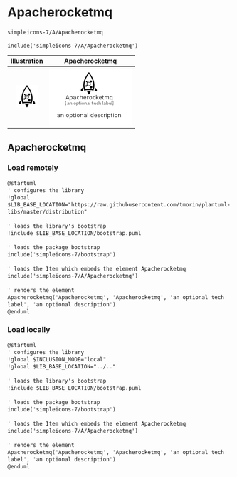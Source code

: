 # Apacherocketmq


```text
simpleicons-7/A/Apacherocketmq
```

```text
include('simpleicons-7/A/Apacherocketmq')
```



| Illustration | Apacherocketmq |
| :---: | :---: |
| ![illustration for Illustration](../../simpleicons-7/A/Apacherocketmq.png) | ![illustration for Apacherocketmq](../../simpleicons-7/A/Apacherocketmq.Local.png) |




## Apacherocketmq

### Load remotely
```plantuml
@startuml
' configures the library
!global $LIB_BASE_LOCATION="https://raw.githubusercontent.com/tmorin/plantuml-libs/master/distribution"

' loads the library's bootstrap
!include $LIB_BASE_LOCATION/bootstrap.puml

' loads the package bootstrap
include('simpleicons-7/bootstrap')

' loads the Item which embeds the element Apacherocketmq
include('simpleicons-7/A/Apacherocketmq')

' renders the element
Apacherocketmq('Apacherocketmq', 'Apacherocketmq', 'an optional tech label', 'an optional description')
@enduml
```

### Load locally
```plantuml
@startuml
' configures the library
!global $INCLUSION_MODE="local"
!global $LIB_BASE_LOCATION="../.."

' loads the library's bootstrap
!include $LIB_BASE_LOCATION/bootstrap.puml

' loads the package bootstrap
include('simpleicons-7/bootstrap')

' loads the Item which embeds the element Apacherocketmq
include('simpleicons-7/A/Apacherocketmq')

' renders the element
Apacherocketmq('Apacherocketmq', 'Apacherocketmq', 'an optional tech label', 'an optional description')
@enduml
```

